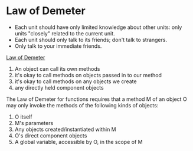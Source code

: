 # Law of Demeter

* Each unit should have only limited knowledge about other units: only units "closely" related to the current unit.
* Each unit should only talk to its friends; don't talk to strangers.
* Only talk to your immediate friends.

[Law of Demeter](https://en.wikipedia.org/wiki/Law_of_Demeter)

1. An object can call its own methods
2. it's okay to call methods on objects passed in to our method
3. it's okay to call methods on any objects we create
4. any directly held component objects

The Law of Demeter for functions requires that a method M of an object O may only invoke the methods of the following kinds of objects:
1. O itself
2. M's parameters
3. Any objects created/instantiated within M
4. O's direct component objects
5. A global variable, accessible by O, in the scope of M
